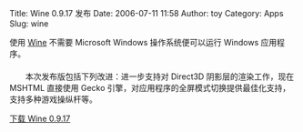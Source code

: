 Title: Wine 0.9.17 发布
Date: 2006-07-11 11:58
Author: toy
Category: Apps
Slug: wine

使用 [Wine](http://www.winehq.com) 不需要 Microsoft Windows
操作系统便可以运行 Windows 应用程序。  
　　  
　　本次发布版包括下列改进：进一步支持对 Direct3D
阴影层的渲染工作，现在 MSHTML 直接使用 Gecko
引擎，对应用程序的全屏模式切换提供最佳化支持，支持多种游戏操纵杆等。

[下载 Wine
0.9.17](http://prdownloads.sourceforge.net/wine/wine-0.9.17.tar.bz2)
